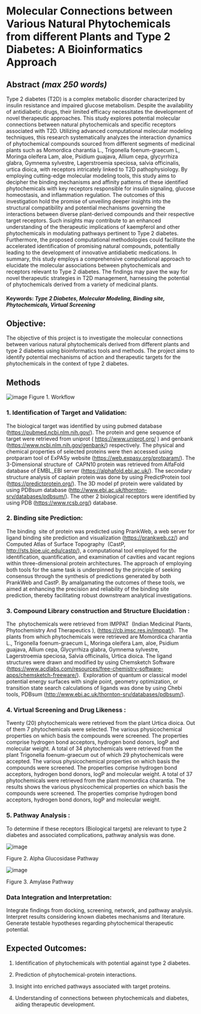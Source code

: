 # Molecular Connections between Various Natural Phytochemicals from different Plants and Type 2 Diabetes: A Bioinformatics Approach


## Abstract *(max 250 words)*

Type 2 diabetes (T2D) is a complex metabolic disorder characterized by insulin resistance and impaired glucose metabolism. Despite the availability of antidiabetic drugs, their limited efficacy necessitates the development of novel therapeutic approaches. This study explores potential molecular connections between natural phytochemicals and specific receptors associated with T2D. Utilizing advanced computational molecular modeling techniques, this research systematically analyzes the interaction dynamics of phytochemical compounds sourced from different segments of medicinal plants such as Momordica charantia L., Trigonella foenum-graecum L, Moringa oleifera Lam, aloe, Psidium guajava, Allium cepa, glycyrrhiza glabra, Gymnema sylvestre, Lagerstroemia speciosa, salvia officinalis, urtica dioica, with receptors intricately linked to T2D pathophysiology. By employing cutting-edge molecular modeling tools, this study aims to decipher the binding mechanisms and affinity patterns of these identified phytochemicals with key receptors responsible for insulin signaling, glucose homeostasis, and inflammation regulation.
The outcomes of this investigation hold the promise of unveiling deeper insights into the structural compatibility and potential mechanisms governing the interactions between diverse plant-derived compounds and their respective target receptors. Such insights may contribute to an enhanced understanding of the therapeutic implications of kaempferol and other phytochemicals in modulating pathways pertinent to Type 2 diabetes.
Furthermore, the proposed computational methodologies could facilitate the accelerated identification of promising natural compounds, potentially leading to the development of innovative antidiabetic medications. In summary, this study employs a comprehensive computational approach to elucidate the molecular associations between phytochemicals and receptors relevant to Type 2 diabetes. The findings may pave the way for novel therapeutic strategies in T2D management, harnessing the potential of phytochemicals derived from a variety of medicinal plants.

#### Keywords: *Type 2 Diabetes, Molecular Modeling, Binding site, Phytochemicals, Virtual Screening*

## Objective:
The objective of this project is to investigate the molecular connections between various natural phytochemicals derived from different plants and type 2 diabetes using bioinformatics tools and methods. The project aims to identify potential mechanisms of action and therapeutic targets for the phytochemicals in the context of type 2 diabetes.

## Methods
![image](https://github.com/omicscodeathon/t2dphyto/blob/main/workflow/Flowchart.jpg?raw=true)
Figure 1. Workflow

### 1. Identification of Target and Validation:
The biological target was identified by using pubmed database (https://pubmed.ncbi.nlm.nih.gov/). The protein and gene sequence of target were retrieved from uniprot ( https://www.uniprot.org/ ) and genbank (https://www.ncbi.nlm.nih.gov/genbank/) respectively.
The physical and chemical properties of selected proteins were then accessed using protparam tool of ExPASy website (https://web.expasy.org/protparam/). The 3-Dimensional structure of  CAPN10 protein was retrieved from AlfaFold database of EMBL_EBI server (https://alphafold.ebi.ac.uk/). The secondary structure analysis of caplain protein was done by using PredictProtein tool (https://predictprotein.org/). The 3D model pf protein were validated by using PDBsum database (http://www.ebi.ac.uk/thornton-srv/databases/pdbsum/). The other 2 biological receptors were identified by using PDB (https://www.rcsb.org/) database.

### 2. Binding site Prediction:
The binding  site of protein was predicted using PrankWeb, a web server for ligand binding site prediction and visualization (https://prankweb.cz/) and Computed Atlas of Surface Topography  (CastP, http://sts.bioe.uic.edu/castp/), a computational tool employed for the identification, quantification, and examination of cavities and vacant regions within three-dimensional protein architectures. The approach of employing both tools for the same task is underpinned by the principle of seeking consensus through the synthesis of predictions generated by both PrankWeb and CastP. By amalgamating the outcomes of these tools, we aimed at enhancing the precision and reliability of the binding site prediction, thereby facilitating robust downstream analytical investigations.

### 3. Compound Library construction and Structure Elucidation :
The  phytochemicals were retrieved from IMPPAT  (Indian Medicinal Plants, Phytochemistry And Therapeutics ), (https://cb.imsc.res.in/imppat/). 
The plants from which phytochemicals were retrieved are Momordica charantia L., Trigonella foenum-graecum L, Moringa oleifera Lam, aloe, Psidium guajava, Allium cepa, Glycyrrhiza glabra, Gymnema sylvestre, Lagerstroemia speciosa, Salvia officinalis, Urtica dioica. The ligand structures were drawn and modified by using Chemsketch Software (https://www.acdlabs.com/resources/free-chemistry-software-apps/chemsketch-freeware/).  Exploration of quantum or classical model potential energy surfaces with single point, geometry optimization, or transition state search calculations of ligands was done by using Chebi tools, PDBsum (http://www.ebi.ac.uk/thornton-srv/databases/pdbsum/).

### 4. Virtual Screening and Drug Likeness : 
Twenty (20) phytochemicals were retrieved from the plant Urtica dioica. Out of them 7 phytochemicals were selected. The various physicochemical properties on which basis the compounds were screened. The properties comprise hydrogen bond acceptors, hydrogen bond donors, logP and molecular weight.
A total of 34 phytochemicals were retrieved from the plant Trigonella foenum-graecum out of which 29 phytochemicals were accepted. The various physicochemical properties on which basis the compounds were screened. The properties comprise hydrogen bond acceptors, hydrogen bond donors, logP and molecular weight.
A total of 37 phytochemicals were retrieved from the plant momordica charantia. The results shows the various physicochemical properties on which basis the compounds were screened. The properties comprise hydrogen bond acceptors, hydrogen bond donors, logP and molecular weight.

### 5. Pathway Analysis : 
To determine if these receptors (Biological targets) are relevant to type 2 diabetes and associated complications, pathway analysis was done.

![image](https://github.com/omicscodeathon/t2dphyto/blob/main/figures/alpha_glucosidase_pathway.png)

Figure 2. Alpha Glucosidase Pathway


      
![image](https://github.com/omicscodeathon/t2dphyto/blob/main/figures/amylase_pathway.png?raw=true)

Figure 3. Amylase Pathway



### Data Integration and Interpretation:
Integrate findings from docking, screening, network, and pathway analysis.
Interpret results considering known diabetes mechanisms and literature.
Generate testable hypotheses regarding phytochemical therapeutic potential.



## Expected Outcomes:
1. Identification of phytochemicals with potential against type 2 diabetes.

2. Prediction of phytochemical-protein interactions.

3. Insight into enriched pathways associated with target proteins.

4. Understanding of connections between phytochemicals and diabetes, aiding therapeutic development.


